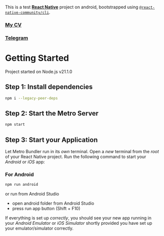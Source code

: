 This is a test [**React Native**](https://reactnative.dev) project on android, bootstrapped using [`@react-native-community/cli`](https://github.com/react-native-community/cli).

### [My CV](https://drive.google.com/file/d/1I0RhshcCN-mZ-7T002kTu7AKRXb5DufT/view?usp=sharing)
### [Telegram](https://t.me/Bazylevskyi_Oleksii)

# Getting Started
Project started on Node.js v21.1.0

## Step 1: Install dependencies

```bash
npm i --legacy-peer-deps
```
## Step 2: Start the Metro Server

```bash
npm start
```

## Step 3: Start your Application

Let Metro Bundler run in its _own_ terminal. Open a _new_ terminal from the _root_ of your React Native project. Run the following command to start your _Android_ or _iOS_ app:

### For Android

```bash
npm run android
```

or run from Android Studio

- open android folder from Android Studio
- press run app button (Shift + F10)

If everything is set up _correctly_, you should see your new app running in your _Android Emulator_ or _iOS Simulator_ shortly provided you have set up your emulator/simulator correctly.
